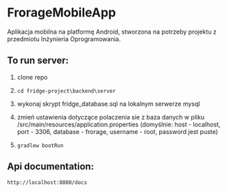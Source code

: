 # FrorageMobileApp
Aplikacja mobilna na platformę Android, stworzona na potrzeby projektu z przedmiotu Inżynieria Oprogramowania.

## To run server:

1. clone repo

2. `cd fridge-project\backend\server`

3. wykonaj skrypt fridge_database.sql na lokalnym serwerze mysql

4. zmień ustawienia dotyczące polaczenia sie z baza danych w pliku  /src/main/resources/application.properties (domyślnie: host - localhost, port - 3306, database - frorage, username - root, password jest puste)

5. `gradlew bootRun`

## Api documentation:

`http://localhost:8080/docs`
